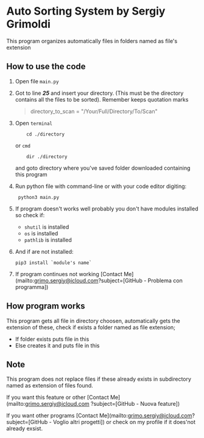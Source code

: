# **Auto Sorting System by Sergiy Grimoldi**

This program organizes automatically files in folders named as file's extension 

## How to use the code

 1. Open file  `main.py`
 2. Got to line ***25***
      and insert your directory. (This must be the directory contains all the files to be sorted). Remember keeps quotation marks

      > directory_to_scan = "/Your/Full/Directory/To/Scan"


 3. Open `terminal` 
 
            cd ./directory
      or `cmd` 
      
            dir ./directory
           

      and goto directory where you've saved folder downloaded containing this program

 3. Run python file with command-line or with your code editor digiting: 
      
         python3 main.py

 4. If program doesn't works well probably you don't have modules installed so check if:
    - `shutil` is installed
    - `os` is installed
    - `pathlib` is installed
 5. And if are not installed:

        pip3 install `module's name`
 6. If program continues not working [Contact Me](mailto:grimo.sergiy@icloud.com?subject=[GitHub - Problema con programma])
    
## How program works

This program gets all file in directory choosen, automatically gets the extension of these, check if exists a folder named as file extension;
   - If folder exists puts file in this
   - Else creates it and puts file in this

## Note

This program does not replace files if these already exists in subdirectory named as extension of files found.

If you want this feature or other [Contact Me](mailto:grimo.sergiy@icloud.com ?subject=[GitHub - Nuova feature])

If you want other programs [Contact Me](mailto:grimo.sergiy@icloud.com?subject=[GitHub - Voglio altri progetti]) or check on my profile if it does'not already exsist.
